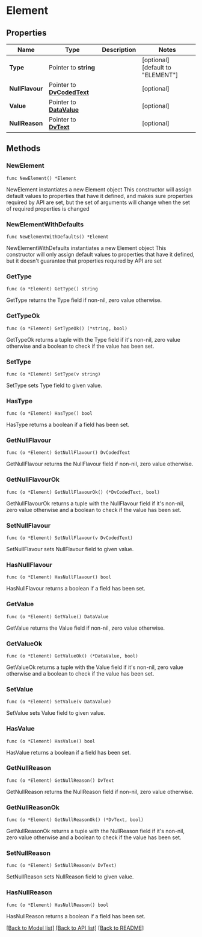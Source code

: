# Element

## Properties

Name | Type | Description | Notes
------------ | ------------- | ------------- | -------------
**Type** | Pointer to **string** |  | [optional] [default to "ELEMENT"]
**NullFlavour** | Pointer to [**DvCodedText**](DvCodedText.md) |  | [optional] 
**Value** | Pointer to [**DataValue**](DataValue.md) |  | [optional] 
**NullReason** | Pointer to [**DvText**](DvText.md) |  | [optional] 

## Methods

### NewElement

`func NewElement() *Element`

NewElement instantiates a new Element object
This constructor will assign default values to properties that have it defined,
and makes sure properties required by API are set, but the set of arguments
will change when the set of required properties is changed

### NewElementWithDefaults

`func NewElementWithDefaults() *Element`

NewElementWithDefaults instantiates a new Element object
This constructor will only assign default values to properties that have it defined,
but it doesn't guarantee that properties required by API are set

### GetType

`func (o *Element) GetType() string`

GetType returns the Type field if non-nil, zero value otherwise.

### GetTypeOk

`func (o *Element) GetTypeOk() (*string, bool)`

GetTypeOk returns a tuple with the Type field if it's non-nil, zero value otherwise
and a boolean to check if the value has been set.

### SetType

`func (o *Element) SetType(v string)`

SetType sets Type field to given value.

### HasType

`func (o *Element) HasType() bool`

HasType returns a boolean if a field has been set.

### GetNullFlavour

`func (o *Element) GetNullFlavour() DvCodedText`

GetNullFlavour returns the NullFlavour field if non-nil, zero value otherwise.

### GetNullFlavourOk

`func (o *Element) GetNullFlavourOk() (*DvCodedText, bool)`

GetNullFlavourOk returns a tuple with the NullFlavour field if it's non-nil, zero value otherwise
and a boolean to check if the value has been set.

### SetNullFlavour

`func (o *Element) SetNullFlavour(v DvCodedText)`

SetNullFlavour sets NullFlavour field to given value.

### HasNullFlavour

`func (o *Element) HasNullFlavour() bool`

HasNullFlavour returns a boolean if a field has been set.

### GetValue

`func (o *Element) GetValue() DataValue`

GetValue returns the Value field if non-nil, zero value otherwise.

### GetValueOk

`func (o *Element) GetValueOk() (*DataValue, bool)`

GetValueOk returns a tuple with the Value field if it's non-nil, zero value otherwise
and a boolean to check if the value has been set.

### SetValue

`func (o *Element) SetValue(v DataValue)`

SetValue sets Value field to given value.

### HasValue

`func (o *Element) HasValue() bool`

HasValue returns a boolean if a field has been set.

### GetNullReason

`func (o *Element) GetNullReason() DvText`

GetNullReason returns the NullReason field if non-nil, zero value otherwise.

### GetNullReasonOk

`func (o *Element) GetNullReasonOk() (*DvText, bool)`

GetNullReasonOk returns a tuple with the NullReason field if it's non-nil, zero value otherwise
and a boolean to check if the value has been set.

### SetNullReason

`func (o *Element) SetNullReason(v DvText)`

SetNullReason sets NullReason field to given value.

### HasNullReason

`func (o *Element) HasNullReason() bool`

HasNullReason returns a boolean if a field has been set.


[[Back to Model list]](../README.md#documentation-for-models) [[Back to API list]](../README.md#documentation-for-api-endpoints) [[Back to README]](../README.md)


